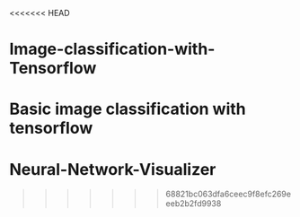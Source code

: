 <<<<<<< HEAD
# Image-classification-with-Tensorflow
Basic image classification with tensorflow
=======
# Neural-Network-Visualizer
>>>>>>> 68821bc063dfa6ceec9f8efc269eeeb2b2fd9938

